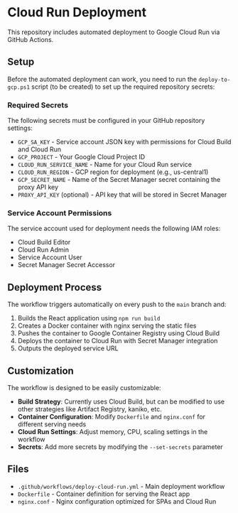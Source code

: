 # Cloud Run Deployment

This repository includes automated deployment to Google Cloud Run via GitHub Actions.

## Setup

Before the automated deployment can work, you need to run the `deploy-to-gcp.ps1` script (to be created) to set up the required repository secrets:

### Required Secrets

The following secrets must be configured in your GitHub repository settings:

- `GCP_SA_KEY` - Service account JSON key with permissions for Cloud Build and Cloud Run
- `GCP_PROJECT` - Your Google Cloud Project ID  
- `CLOUD_RUN_SERVICE_NAME` - Name for your Cloud Run service
- `CLOUD_RUN_REGION` - GCP region for deployment (e.g., us-central1)
- `GCP_SECRET_NAME` - Name of the Secret Manager secret containing the proxy API key
- `PROXY_API_KEY` (optional) - API key that will be stored in Secret Manager

### Service Account Permissions

The service account used for deployment needs the following IAM roles:
- Cloud Build Editor
- Cloud Run Admin  
- Service Account User
- Secret Manager Secret Accessor

## Deployment Process

The workflow triggers automatically on every push to the `main` branch and:

1. Builds the React application using `npm run build`
2. Creates a Docker container with nginx serving the static files
3. Pushes the container to Google Container Registry using Cloud Build
4. Deploys the container to Cloud Run with Secret Manager integration
5. Outputs the deployed service URL

## Customization

The workflow is designed to be easily customizable:

- **Build Strategy**: Currently uses Cloud Build, but can be modified to use other strategies like Artifact Registry, kaniko, etc.
- **Container Configuration**: Modify `Dockerfile` and `nginx.conf` for different serving needs
- **Cloud Run Settings**: Adjust memory, CPU, scaling settings in the workflow
- **Secrets**: Add more secrets by modifying the `--set-secrets` parameter

## Files

- `.github/workflows/deploy-cloud-run.yml` - Main deployment workflow
- `Dockerfile` - Container definition for serving the React app
- `nginx.conf` - Nginx configuration optimized for SPAs and Cloud Run